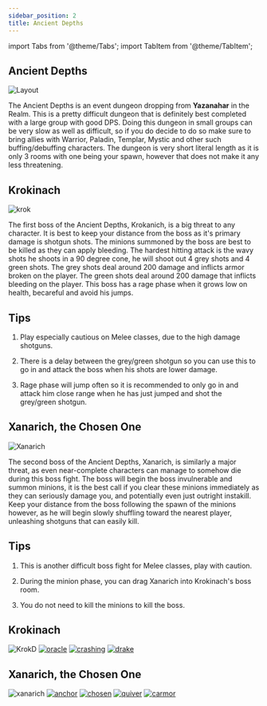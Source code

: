 ```yaml
---
sidebar_position: 2
title: Ancient Depths
---
```


import Tabs from '@theme/Tabs';
import TabItem from '@theme/TabItem';

<Tabs>
  <TabItem value="The Dungeon" label="The Dungeon" default>

## Ancient Depths

![Layout](https://cdn.discordapp.com/attachments/953134990428868629/1027327917031690271/unknown.png)

The Ancient Depths is an event dungeon dropping from **Yazanahar** in the Realm. This is a pretty difficult dungeon that is definitely best completed with a large group with good DPS. Doing this dungeon in small groups can be very slow as well as difficult, so if you do decide to do so make sure to bring allies with Warrior, Paladin, Templar, Mystic and other such buffing/debuffing characters. The dungeon is very short literal length as it is only 3 rooms with one being your spawn, however that does not make it any less threatening.


  </TabItem>
  <TabItem value="The First Boss" label="The First Boss">

## Krokinach

![krok](https://cdn.discordapp.com/attachments/953134990428868629/991927240214458439/unknown.png)

The first boss of the Ancient Depths, Krokanich, is a big threat to any character. It is best to keep your distance from the boss as it's primary damage is shotgun shots. The minions summoned by the boss are best to be killed as they can apply bleeding. The hardest hitting attack is the wavy shots he shoots in a 90 degree cone, he will shoot out 4 grey shots and 4 green shots. The grey shots deal around 200 damage and inflicts armor broken on the player. The green shots deal around 200 damage that inflicts bleeding on the player. This boss has a rage phase when it grows low on health, becareful and avoid his jumps.

## Tips

1. Play especially cautious on Melee classes, due to the high damage shotguns.

2. There is a delay between the grey/green shotgun so you can use this to go in and attack the boss when his shots are lower damage.

3. Rage phase will jump often so it is recommended to only go in and attack him close range when he has just jumped and shot the grey/green shotgun.

  </TabItem>
  <TabItem value="The Second Boss" label="The Second Boss">

## Xanarich, the Chosen One

![Xanarich](https://cdn.discordapp.com/attachments/953134990428868629/991934367955959860/Layer_1_4.png)

The second boss of the Ancient Depths, Xanarich, is similarly a major threat, as even near-complete characters can manage to somehow die during this boss fight. The boss will begin the boss invulnerable and summon minions, it is the best call if you clear these minions immediately as they can seriously damage you, and potentially even just outright instakill. Keep your distance from the boss following the spawn of the minions however, as he will begin slowly shuffling toward the nearest player, unleashing shotguns that can easily kill.

## Tips 

1. This is another difficult boss fight for Melee classes, play with caution.

2. During the minion phase, you can drag Xanarich into Krokinach's boss room.

3. You do not need to kill the minions to kill the boss.

  </TabItem>
  <TabItem value="Item Drops" label="Item Drops">

## Krokinach

![KrokD](https://cdn.discordapp.com/attachments/953134990428868629/991927240214458439/unknown.png) [![oracle](https://vwiki.valorserver.com/api/item/picture/oracle's%20nightmare)](https://wiki.valorserver.com/docs/items/rings/legendary/oracles_nightmare) [![crashing](https://vwiki.valorserver.com/api/item/picture/crashing%20crescendo)](wiki.valorserver.com/docs/items/weapons/lances/ut/crashing_crescendo) [![drake](https://vwiki.valorserver.com/api/item/picture/draketail%20blade)](https://wiki.valorserver.com/docs/items/weapons/daggers/ut/draketail_blade)

## Xanarich, the Chosen One

![xanarich](https://cdn.discordapp.com/attachments/953134990428868629/991934367955959860/Layer_1_4.png) [![anchor](https://vwiki.valorserver.com/api/item/picture/anchor%20of%20the%20chosen)](https://wiki.valorserver.com/docs/items/abilities/anchors/legendary/anchor_of_the_chosen) [![chosen](https://vwiki.valorserver.com/api/item/picture/chosen%20bow)](https://wiki.valorserver.com/docs/items/weapons/bows/ut/chosen_bow) [![quiver](https://vwiki.valorserver.com/api/item/picture/quiver%20of%20the%20chosen)](https://wiki.valorserver.com/docs/items/abilities/quivers/ut/quiver_of_the_chosen) [![carmor](https://vwiki.valorserver.com/api/item/picture/chosen%20armor)](https://wiki.valorserver.com/docs/items/armors/lights/ut/chosen_armor)

  </TabItem>
</Tabs>

